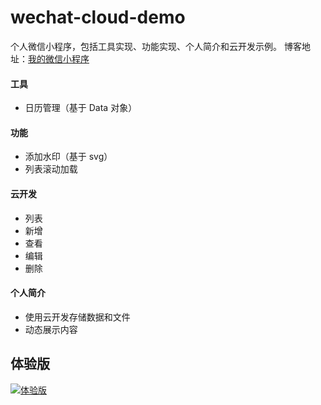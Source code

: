 # wechat-cloud-demo
个人微信小程序，包括工具实现、功能实现、个人简介和云开发示例。
博客地址：[我的微信小程序](https://www.yuque.com/luowenshuai/learn/yr2s3g "我的微信小程序")

#### 工具
- 日历管理（基于 Data 对象）

#### 功能
- 添加水印（基于 svg）
- 列表滚动加载

#### 云开发
- 列表
- 新增
- 查看
- 编辑
- 删除

#### 个人简介
- 使用云开发存储数据和文件
- 动态展示内容

## 体验版
[![体验版](https://6865-heixongjun-ok4ws-1302448573.tcb.qcloud.la/%E4%BD%93%E9%AA%8C%E7%89%88%E5%B0%8F%E7%A8%8B%E5%BA%8F.jpg "体验版")](https://6865-heixongjun-ok4ws-1302448573.tcb.qcloud.la/%E4%BD%93%E9%AA%8C%E7%89%88%E5%B0%8F%E7%A8%8B%E5%BA%8F.jpg "体验版")


